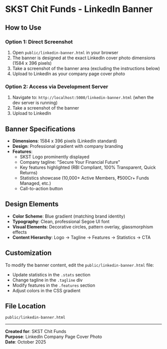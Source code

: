 # SKST Chit Funds - LinkedIn Banner

## How to Use

### Option 1: Direct Screenshot
1. Open `public/linkedin-banner.html` in your browser
2. The banner is designed at the exact LinkedIn cover photo dimensions (1584 x 396 pixels)
3. Take a screenshot of the banner area (excluding the instructions below)
4. Upload to LinkedIn as your company page cover photo

### Option 2: Access via Development Server
1. Navigate to: `http://localhost:5000/linkedin-banner.html` (when the dev server is running)
2. Take a screenshot of the banner
3. Upload to LinkedIn

## Banner Specifications
- **Dimensions**: 1584 x 396 pixels (LinkedIn standard)
- **Design**: Professional gradient with company branding
- **Features**:
  - SKST Logo prominently displayed
  - Company tagline: "Secure Your Financial Future"
  - Key features highlighted (RBI Compliant, 100% Transparent, Quick Returns)
  - Statistics showcase (10,000+ Active Members, ₹500Cr+ Funds Managed, etc.)
  - Call-to-action button

## Design Elements
- **Color Scheme**: Blue gradient (matching brand identity)
- **Typography**: Clean, professional Segoe UI font
- **Visual Elements**: Decorative circles, pattern overlay, glassmorphism effects
- **Content Hierarchy**: Logo → Tagline → Features → Statistics → CTA

## Customization
To modify the banner content, edit the `public/linkedin-banner.html` file:
- Update statistics in the `.stats` section
- Change tagline in the `.tagline` div
- Modify features in the `.features` section
- Adjust colors in the CSS gradient

## File Location
`public/linkedin-banner.html`

---

**Created for**: SKST Chit Funds  
**Purpose**: LinkedIn Company Page Cover Photo  
**Date**: October 2025
